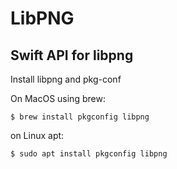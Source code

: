 # LibPNG

## Swift API for libpng

Install libpng and pkg-conf

On MacOS using brew:
```
$ brew install pkgconfig libpng
```

on Linux apt:
```
$ sudo apt install pkgconfig libpng
```
